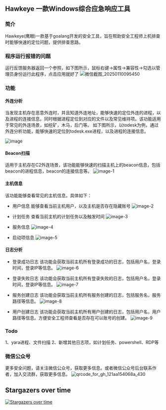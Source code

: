 ## Hawkeye 一款Windows综合应急响应工具
### 简介
Hawkeye(鹰眼)一款基于goalang开发的安全工具，旨在帮助安全工程师上机排查时能够快速的定位问题，提供排查思路。

### 程序运行报错的问题
运行反馈服务器返回一个参照，如下图所示，鼠标右键->属性->兼容性->勾选以管理员身份运行此程序，点击应用就好了
![微信截图_20250110095450](https://github.com/user-attachments/assets/666c18f1-f5f8-4898-b590-cf943d900036)


### 功能
#### 外连分析
当发现主机存在恶意外连时，并且知道外连地址，能够快速的定位外连的进程，以及进程的连接信息。同时根据进程定位到对应的文件以及常见维持项。该功能适用于常见的外连场景，如挖矿，木马，后门等。
如下图所示，以todesk为例，通过外连分析功能，能够快速的定位到todesk.exe进程，以及进程的连接信息。

![image](https://github.com/user-attachments/assets/8473373c-3fc3-4738-a27b-7d886ed3e11f)


#### Beacon扫描
适用于主机存在C2外连场景，该功能能够快速的扫描主机上的beacon信息，包括beacon的进程信息，beacon的连接信息等。
![image-1](https://github.com/user-attachments/assets/e4ffdd85-625f-464f-b5e4-21a96662c682)


#### 主机信息
该功能能够查看常见的主机信息，具体如下：

- 用户信息
能够查看当前主机用户，以及主机是否存在隐藏账号
![image-2](https://github.com/user-attachments/assets/18c9318e-cd3b-435e-99c2-aa9179c0d88e)


- 计划任务
查看当前主机的计划任务以及触发时间
![image-3](https://github.com/user-attachments/assets/c2a58c87-5706-4813-ab2d-efceefcc489a)


- 服务信息
![image-4](https://github.com/user-attachments/assets/8aeb05af-c5c1-4544-a547-e906a57fe44b)


- 启动项信息
![image-5](https://github.com/user-attachments/assets/96247878-5e84-462d-a048-cb5d49519f49)


#### 日志分析
- 登录成功日志
该功能会获取当前主机所有登录成功的日志，包括用户名，登录时间，登录IP等信息。
![image-6](https://github.com/user-attachments/assets/3eb5ff28-0f24-4dd5-a470-42de8e3289ef)


- 登录失败日志
该功能会获取当前主机所有登录失败的日志，包括用户名，登录时间，登录IP等信息。
![image-7](https://github.com/user-attachments/assets/49fd82c4-d501-405e-954a-7b1c294ca9ec)


- 服务创建日志
该功能会获取当前主机所有服务创建的日志，包括服务名，服务路径等信息。
![image-8](https://github.com/user-attachments/assets/7ec6bf90-7766-4828-8fa8-bda9dcc6a25c)


- 用户创建日志
该功能会获取当前主机所有用户创建的日志，包括用户名，用户路径等信息。方便安全工程师查看是否存在可以账号的创建。
![image-9](https://github.com/user-attachments/assets/97f7beb6-8a72-4416-a381-eb6de600acf4)


### Todo
1、yara进程、文件扫描
2、新增其他日志项，如计划任务、powershell、RDP等

### 微信公众号
更多安全问题，请关注微信公众号，获取更多信息。或者微信公众号后台联系作者，加入交流群，获取更多信息。
![qrcode_for_gh_121aa154068a_430](https://github.com/user-attachments/assets/ada22b22-a230-4a91-a784-332a7fb7ac57)

## Stargazers over time
[![Stargazers over time](https://starchart.cc/mir1ce/Hawkeye.svg?variant=adaptive)](https://starchart.cc/mir1ce/Hawkeye)
